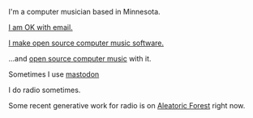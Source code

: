 I\'m a computer musician based in Minnesota.

[I am OK with email.](mailto:erik@hecanjog.com)

[I make open source computer music software.](http://pippi.world)

...and [open source computer music](/projects.html) with it.

Sometimes I use [mastodon](https://merveilles.town/@hecanjog)

I do radio sometimes. 

Some recent generative work for radio is on [Aleatoric Forest](https://phonography.radio.af) right now.
